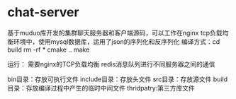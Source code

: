 # chat-server
基于muduo库开发的集群聊天服务器和客户端源码，可以工作在nginx tcp负载均衡环境中，使用mysql数据库，运用了json的序列化和反序列化
编译方式：cd build
rm -rf *
cmake ..
make

运行：
需要nginx的TCP负载均衡
redis消息队列进行不同服务器之间的通信

bin目录：存放可执行文件
include目录：存放头文件
src目录：存放源文件
build目录：存放编译过程中产生的临时中间文件
thridpatry:第三方库文件
